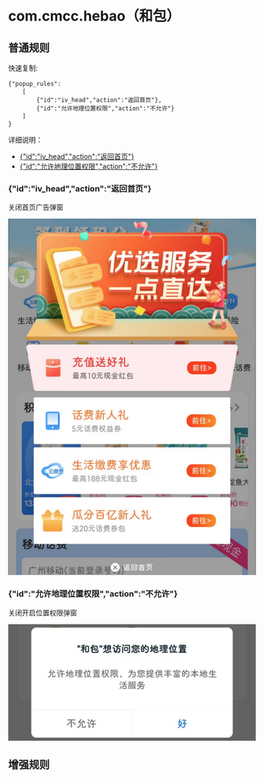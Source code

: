 # com.cmcc.hebao（和包）

## 普通规则

快速复制:
```
{"popup_rules":
    [
        {"id":"iv_head","action":"返回首页"},
        {"id":"允许地理位置权限","action":"不允许"}
    ]
}
```
详细说明：
- [{"id":"iv_head","action":"返回首页"}](#idiv_headaction返回首页)
- [{"id":"允许地理位置权限","action":"不允许"}](#id允许地理位置权限action不允许)

### {"id":"iv_head","action":"返回首页"}
关闭首页广告弹窗

![](./assets/首页广告弹窗.jpg)

### {"id":"允许地理位置权限","action":"不允许"}
关闭开启位置权限弹窗

![](./assets/开启位置权限弹窗.jpg)

## 增强规则
